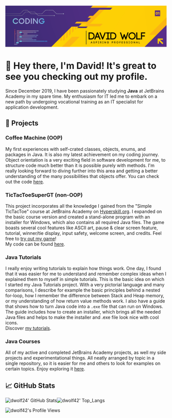 <p align="center">
  <img src="https://github.com/dwolf42/dwolf42/blob/main/images/github_profilebanner.png" />
</p>

# 👋 Hey there, I'm David! It's great to see you checking out my profile.

Since December 2019, I have been passionately studying **Java** at JetBrains Academy in my spare time. My enthusiasm for IT led me to embark on a new path by undergoing vocational training as an IT specialist for application development.

## 🚀 Projects

### Coffee Machine (OOP)

My first experiences with self-crated classes, objects, enums, and packages in Java. It is also my latest achievement on my coding journey.
Object orientation is a very exciting field in software development for me, to structure code much better than it is possible purely with methods. I'm really looking forward to diving further into this area and getting a better understanding of the many possibilities that objects offer. 
You can check out the code [here](https://github.com/dwolf42/java_courses/tree/master/src/dwolf/project_coffee_machine/final_stage).

### TicTacToeSuperGT (non-OOP)

This project incorporates all the knowledge I gained from the "Simple TicTacToe" course at JetBrains Academy on [Hyperskill.org](https://www.hyperskill.org). I expanded on the basic course version and created a stand-alone program with an installer for Windows, which also contains all required Java files. The game boasts several cool features like ASCII art, pause & clear screen feature, tutorial, winner/tie display, input safety, welcome screen, and credits. 
Feel free to [try out my game](https://github.com/dwolf42/TicTacToeSuperGT/releases/tag/v1.0)!  
My code can be found [here](https://github.com/dwolf42/TicTacToeSuperGT).

### Java Tutorials

I really enjoy writing tutorials to explain how things work. One day, I found that it was easier for me to understand and remember complex ideas when I explained them to myself in simple tutorials. This is the basic idea on which I started my Java Tutorials project.
With a very pictorial language and many comparisons, I describe for example the basic principles behind a nested for-loop, how I remember the difference between Stack and Heap memory, or my understanding of how return value methods work.
I also have a guide that shows how to turn Java code into a ```.exe``` file that can run on Windows. The guide includes how to create an installer, which brings all the needed Java files and helps to make the installer and .exe file look nice with cool icons.<br>
Discover [my tutorials](https://github.com/dwolf42/java-tutorials).

### Java Courses

All of my active and completed JetBrains Academy projects, as well my side projects and experimentational things. All neatly arranged by topic in a single repository, so it is easier for me and others to look for examples on certain topics.
Enjoy exploring it [here](https://github.com/dwolf42/java_courses).


## 📈 GitHub Stats

<img alt="dwolf24' GitHub Stats" width="56%" src="https://github-readme-stats.vercel.app/api?username=dwolf42&hide_title=false&theme=synthwave&show_icons=true&count_private=true&hide_border=true"><img alt="dwolf42' Top_Langs" src="https://github-readme-stats.vercel.app/api/top-langs/?username=dwolf42&layout=default&hide=html,javascript,css,kotlin&theme=synthwave&hide_border=true" width="40%">

![dwolf42's Profile Views](https://komarev.com/ghpvc/?username=dwolf42&color=cb2790&style=plastic&label=Viewers:)
